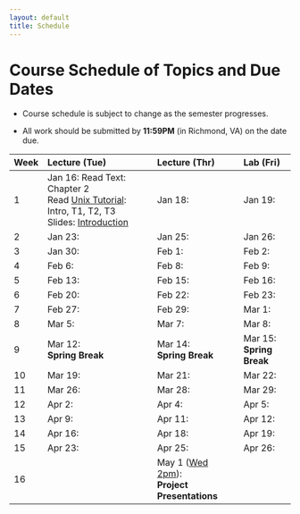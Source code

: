 ```yaml
---
layout: default
title: Schedule
---
```


# Course Schedule of Topics and Due Dates

* Course schedule is subject to change as the semester progresses. 

* All work should be submitted by **11:59PM** (in Richmond, VA) on the date due.

| Week | Lecture (Tue)                              | Lecture (Thr)                                 | Lab (Fri)                                        |
| :--- | :---                                       | :---                                          | :---                                                  |
| 1    | Jan 16:  Read Text: Chapter 2<br />Read [Unix Tutorial](http://www.ee.surrey.ac.uk/Teaching/Unix/): Intro, T1, T2, T3<br />Slides: [Introduction](lectures/01-introduction.pdf)              | Jan 18:                                       | Jan 19:                   |
| 2    | Jan 23:     | Jan 25:     | Jan 26:                |
| 3    | Jan 30:     | Feb 1:      | Feb 2:                 |
| 4    | Feb 6:      | Feb 8:      | Feb 9:                 |
| 5    | Feb 13:     | Feb 15:     | Feb 16:                |
| 6    | Feb 20:     | Feb 22:     | Feb 23:                |
| 7    | Feb 27:     | Feb 29:     | Mar 1:                 |
| 8    | Mar 5:      | Mar 7:      | Mar 8:                 |
| 9    | Mar 12: <br />**Spring Break**  | Mar 14: <br />**Spring Break** | Mar 15: <br />**Spring Break**               |
| 10   | Mar 19:     | Mar 21:     | Mar 22:                |
| 11   | Mar 26:     | Mar 28:     | Mar 29:                |
| 12   | Apr 2:      | Apr 4:      | Apr 5:                 |
| 13   | Apr 9:      | Apr 11:     | Apr 12:                |
| 14   | Apr 16:     | Apr 18:     | Apr 19:                |
| 15   | Apr 23:     | Apr 25:     | Apr 26:                |
| 16   |             | May 1 (<u>Wed 2pm</u>):<br /> **Project Presentations**           |                        |











